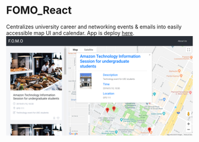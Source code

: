 # FOMO_React
Centralizes university career and networking events & emails into easily accessible map UI and calendar. App is deploy [here](https://fomo-events-finder.herokuapp.com/).
![alt text](https://github.com/amstqq/FOMO_React/blob/master/test.PNG)
